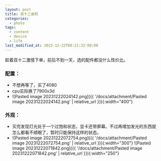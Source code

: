 ```yaml
---
layout: post
title: 双十二装机
categories:
  - photo
tags:
  - content
  - device
  - life
last_modified_at: 2023-12-22T08:21:32-08:00
---
```

趁着双十二激情下单，前后不到一天，选的配件都没什么性价比。

### 配置：
- 不想再等了，买了4080
- cpu实际换了7900x3d
- ![Pasted image 20231222024142.png]({{ '/docs/attachment/Pasted image 20231222024142.png' | relative_url }}){:width="400"} 

### 外观：
- 买完发现灯光处于一个过饱和状态，显卡还带屏幕。不过再增加发光的东西就怎么都看不顺眼了，暂时只能保持这样的状态。
- ![Pasted image 20231222072754.png]({{ '/docs/attachment/Pasted image 20231222072754.png' | relative_url }}){:width="300"} 	![Pasted image 20231222071842.png]({{ '/docs/attachment/Pasted image 20231222071842.png' | relative_url }}){:width="250"}  